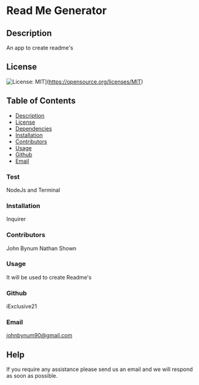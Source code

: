 <h1> Read Me Generator </h1>
  
  ## Description

  An app to create readme's 
  
  ## License
  ![License: MIT](https://img.shields.io/badge/License-MIT-yellow.svg)](https://opensource.org/licenses/MIT)

  ## Table of Contents
  - [Description](#Description)
  - [License](#License)
  - [Dependencies](#Test)
  - [Installation](#Installation)
  - [Contributors](#Contributors)
  - [Usage](#Usage)
  - [Github](#Github)
  - [Email](#Email)

  
  ### Test
  
  NodeJs and Terminal 
  
  ### Installation
  
  Inquirer
  
  ### Contributors
  
  John Bynum Nathan Shown 
  
  ### Usage 
  It will be used to create Readme's 
  
  ### Github
  iExclusive21
  
  ### Email
  johnbynum90@gmail.com
  
  
  ## Help
  If you require any assistance please send us an email and we will respond as soon as possible. 